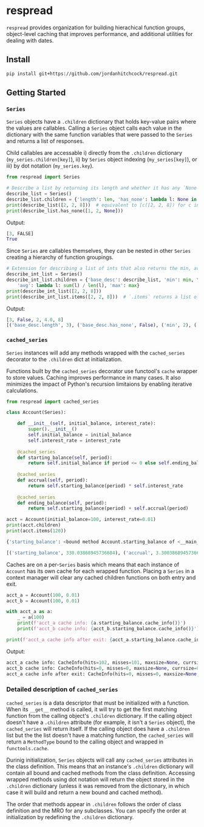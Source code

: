 # respread
`respread` provides organization for building hierachical function groups, object-level caching that improves performance, and additional utilities for dealing with dates.


## Install

```sh
pip install git+https://github.com/jordanhitchcock/respread.git
```

## Getting Started

### `Series`
`Series` objects have a `.children` dictionary that holds key-value pairs where the values are callables. Calling a `Series` object calls each value in the dictionary with the same function variables that were passed to the `Series` and returns a list of responses. 

Child callables are accessable i) directly from the `.children` dictionary (`my_series.children[key]`), ii) by `Series` object indexing (`my_series[key]`), or iii) by dot notation (`my_series.key`).

```python
from respread import Series

# Describe a list by returning its length and whether it has any `None` elements
describe_list = Series()
describe_list.children = {'length': len, 'has_none': lambda l: None in l}
print(describe_list([2, 2, 8]))  # equivalent to [c([2, 2, 8]) for c in describe_list.children.values()]
print(describe_list.has_none([1, 2, None]))
```
Output:
```python
[3, FALSE]
True
```
Since `Series` are callables themselves, they can be nested in other `Series` creating a hierarchy of function groupings.
```python
# Extension for describing a list of ints that also returns the min, avg, and max values
describe_int_list = Series()
describe_int_list.children = {'base_desc': describe_list, 'min': min, \
    'avg': lambda l: sum(l) / len(l), 'max': max}
print(describe_int_list([2, 2, 8]))
print(describe_int_list.items([2, 2, 8]))  # `.items` returns a list of (key, result) pairs
```
Output:
```python
[3, False, 2, 4.0, 8]
[('base_desc.length', 3), ('base_desc.has_none', False), ('min', 2), ('avg', 4.0), ('max', 8)]
```


### `cached_series`

`Series` instances will add any methods wrapped with the `cached_series` decorator to the `.children` dict at initialization. 

Functions built by the `cached_series` decorator use functool's `cache` wrapper to store values. Caching improves performance in many cases. It also minimizes the impact of Python's recursion limitaions by enabling iterative calculations. 

```python
from respread import cached_series

class Account(Series):

    def __init__(self, initial_balance, interest_rate):
        super().__init__()
        self.initial_balance = initial_balance
        self.interest_rate = interest_rate
    
    @cached_series
    def starting_balance(self, period):
        return self.initial_balance if period <= 0 else self.ending_balance(period - 1)
    
    @cached_series
    def accrual(self, period):
        return self.starting_balance(period) * self.interest_rate
    
    @cached_series
    def ending_balance(self, period):
        return self.starting_balance(period) + self.accrual(period)

acct = Account(initial_balance=100, interest_rate=0.01)
print(acct.children)
print(acct.items(120))
```
```python
{'starting_balance': <bound method Account.starting_balance of <__main__.Account object at 0x10dd53460>>, 'accrual': <bound method Account.accrual of <__main__.Account object at 0x10dd53460>>, 'ending_balance': <bound method Account.ending_balance of <__main__.Account object at 0x10dd53460>>}

[('starting_balance', 330.03868945736684), ('accrual', 3.3003868945736685), ('ending_balance', 333.3390763519405)]
```

Caches are on a per-`Series` basis which means that each instance of `Account` has its own cache for each wrapped function. Placing a `Series` in a context manager will clear any cached children functions on both entry and exit.

```python
acct_a = Account(100, 0.01)
acct_b = Account(100, 0.01)

with acct_a as a:
    _ = a(100)
    print(f'acct_a cache info: {a.starting_balance.cache_info()}')
    print(f'acct_b cache info: {acct_b.starting_balance.cache_info()}')

print(f'acct_a cache info after exit: {acct_a.starting_balance.cache_info()}')
```
Output:
```python
acct_a cache info: CacheInfo(hits=102, misses=101, maxsize=None, currsize=101)
acct_b cache info: CacheInfo(hits=0, misses=0, maxsize=None, currsize=0)
acct_a cache info after exit: CacheInfo(hits=0, misses=0, maxsize=None, currsize=0)
```

### Detailed description of `cached_series`

`cached_series` is a data descriptor that must be initialized with a function. When its `__get__` method is called, it will try to get the first matching function from the calling object's `.children` dictionary. If the calling object doesn't have a `.children` attribute (for example, it isn't a `Series` object), the `cached_series` will return itself. If the calling object does have a `.children` list but the the list doesn't have a matching function, the `cached_series` will return a `MethodType` bound to the calling object and wrapped in `functools.cache`.

Durinig initialization, `Series` objects will call any `cached_series` attributes in the class definition. This means that an instance's `.children` dictionary will contain all bound and cached methods from the class definition. Accessing wrapped methods using dot notation will return the object stored in the `.children` dictionary (unless it was removed from the dictionary, in which case it will build and return a new bound and cached method).

The order that methods appear in `.children` follows the order of class definition and the MRO for any subclasses. You can specify the order at initialization by redefining the `.children` dictionary.
